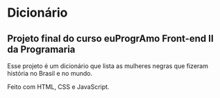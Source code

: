 # Dicionário
## Projeto final do curso euProgrAmo Front-end II da Programaria

Esse projeto é um dicionário que lista as mulheres negras que fizeram história no Brasil e no mundo.

Feito com HTML, CSS e JavaScript.